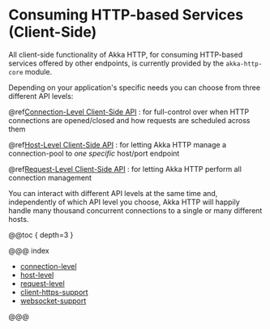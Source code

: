 <a id="http-client-side-java"></a>
# Consuming HTTP-based Services (Client-Side)

All client-side functionality of Akka HTTP, for consuming HTTP-based services offered by other endpoints, is currently
provided by the `akka-http-core` module.

Depending on your application's specific needs you can choose from three different API levels:

@ref[Connection-Level Client-Side API](connection-level.md#connection-level-api-java)
:   for full-control over when HTTP connections are opened/closed and how requests are scheduled across them

@ref[Host-Level Client-Side API](host-level.md#host-level-api-java)
:   for letting Akka HTTP manage a connection-pool to *one specific* host/port endpoint

@ref[Request-Level Client-Side API](request-level.md#request-level-api-java)
:   for letting Akka HTTP perform all connection management

You can interact with different API levels at the same time and, independently of which API level you choose,
Akka HTTP will happily handle many thousand concurrent connections to a single or many different hosts.

@@toc { depth=3 }

@@@ index

* [connection-level](connection-level.md)
* [host-level](host-level.md)
* [request-level](request-level.md)
* [client-https-support](client-https-support.md)
* [websocket-support](websocket-support.md)

@@@
